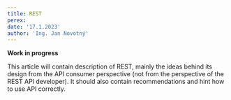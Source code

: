 ```yaml
---
title: REST
perex:
date: '17.1.2023'
author: 'Ing. Jan Novotný'
---
```


**Work in progress**

This article will contain description of REST, mainly the ideas behind its design from the API consumer perspective
(not from the perspective of the REST API developer). It should also contain recommendations and hint how to use
API correctly.